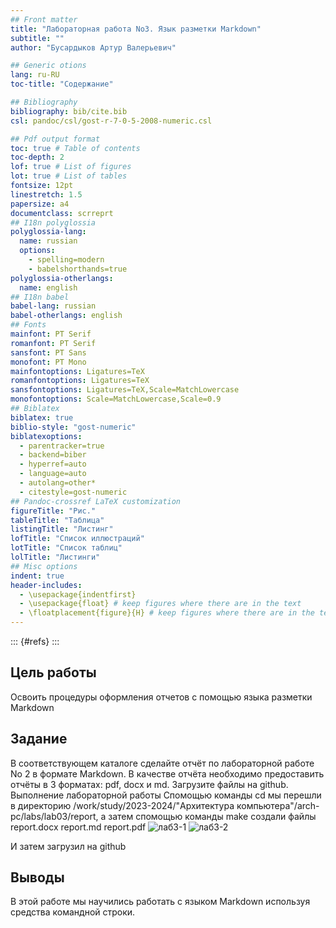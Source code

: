 ```yaml
---
## Front matter
title: "Лабораторная работа No3. Язык разметки Markdown"
subtitle: ""
author: "Бусардыков Артур Валерьевич"

## Generic otions
lang: ru-RU
toc-title: "Содержание"

## Bibliography
bibliography: bib/cite.bib
csl: pandoc/csl/gost-r-7-0-5-2008-numeric.csl

## Pdf output format
toc: true # Table of contents
toc-depth: 2
lof: true # List of figures
lot: true # List of tables
fontsize: 12pt
linestretch: 1.5
papersize: a4
documentclass: scrreprt
## I18n polyglossia
polyglossia-lang:
  name: russian
  options:
	- spelling=modern
	- babelshorthands=true
polyglossia-otherlangs:
  name: english
## I18n babel
babel-lang: russian
babel-otherlangs: english
## Fonts
mainfont: PT Serif
romanfont: PT Serif
sansfont: PT Sans
monofont: PT Mono
mainfontoptions: Ligatures=TeX
romanfontoptions: Ligatures=TeX
sansfontoptions: Ligatures=TeX,Scale=MatchLowercase
monofontoptions: Scale=MatchLowercase,Scale=0.9
## Biblatex
biblatex: true
biblio-style: "gost-numeric"
biblatexoptions:
  - parentracker=true
  - backend=biber
  - hyperref=auto
  - language=auto
  - autolang=other*
  - citestyle=gost-numeric
## Pandoc-crossref LaTeX customization
figureTitle: "Рис."
tableTitle: "Таблица"
listingTitle: "Листинг"
lofTitle: "Список иллюстраций"
lotTitle: "Список таблиц"
lolTitle: "Листинги"
## Misc options
indent: true
header-includes:
  - \usepackage{indentfirst}
  - \usepackage{float} # keep figures where there are in the text
  - \floatplacement{figure}{H} # keep figures where there are in the text
---
```


::: {#refs}
:::
 ## Цель работы
Освоить процедуры оформления отчетов с помощью языка разметки Markdown

## Задание
В соответствующем каталоге сделайте отчёт по лабораторной работе No 2 в формате Markdown. В качестве отчёта необходимо предоставить отчёты в 3 форматах: pdf, docx и md.
Загрузите файлы на github.
Выполнение лабораторной работы
Спомощью команды cd мы перешли в директорию /work/study/2023-2024/"Архитектура компьютера"/arch-pc/labs/lab03/report, а затем спомощью команды make создали файлы report.docx report.md report.pdf 
![лаб3-1](https://github.com/arturbusardykov/arch-pc/assets/98996689/0a32c36d-82ca-4575-9f90-dc662313efbe)
![лаб3-2](https://github.com/arturbusardykov/arch-pc/assets/98996689/a26312de-da23-4a9e-abfa-350d07099d24)




И затем загрузил на github



## Выводы
В этой работе мы научились работать с языком Markdown используя средства командной строки.




